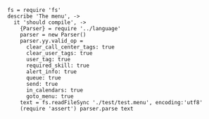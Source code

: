     fs = require 'fs'
    describe 'The menu', ->
      it 'should compile', ->
        {Parser} = require '../language'
        parser = new Parser()
        parser.yy.valid_op =
          clear_call_center_tags: true
          clear_user_tags: true
          user_tag: true
          required_skill: true
          alert_info: true
          queue: true
          send: true
          in_calendars: true
          goto_menu: true
        text = fs.readFileSync './test/test.menu', encoding:'utf8'
        (require 'assert') parser.parse text
